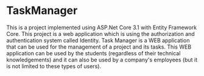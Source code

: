 # TaskManager

This is a project implemented using ASP.Net Core 3.1 with Entity Framework Core. This project is a web application which is using the authorization and authentication system called Identity.
Task Manager is a WEB application that can be used for the management of a project and its tasks. This WEB application can be used by the students (regardless of their technical knowledgements) and it can also be used by a company's employees (but it is not limited to these types of users).
